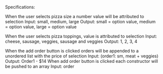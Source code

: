 Specifications:

When the user selects pizza size a number value will be attributed to selection
  Input: small, medium, large Output: small = option value, medium = option value, large = option value

When the user selects pizza toppings, value is attributed to selection
  Input: cheese, sausage, veggies, sausage and veggies Output: 1, 2, 3, 4

When the add order button is clicked orders will be appended to a unordered list with the price of selection
  Input: (order1: sm, meat + veggies) Output: Order1 - $14
When add order button is clicked each constructor will be pushed to an array
  Input: order
